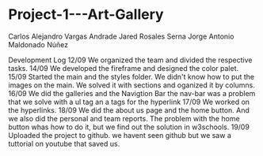 # Project-1---Art-Gallery
Carlos Alejandro Vargas Andrade
Jared Rosales Serna
Jorge Antonio Maldonado Núñez

Development Log
12/09
We organized the team and divided the respective tasks.
14/09
We developed the fireframe and designed the color palet.
15/09
Started the main and the styles folder. We didn't know how to put the images on the main. We solved it with sections and oganized it by columns.
16/09
We did the galleries and the Navigtion Bar the nav-bar was a problem that we solve with a ul tag an a tags for the hyperlink
17/09
We worked on the hyperlinks.
18/09
We did the about us page and the home button. And we also did the personal and team reports. The problem with the home button whas how to do it,  but we find out the solution in w3schools.
19/09
Uploaded the project to github. we havent seen github but we saw a tuttorial on youtube that saved us. 
